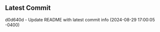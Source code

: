 
## Latest Commit
d0d640d - Update README with latest commit info (2024-08-29 17:00:05 -0400) <Yunxi-Zhou>
